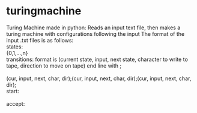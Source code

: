 # turingmachine
Turing Machine made in python:
  Reads an input text file, then makes a turing machine with configurations following the input
  The format of the input .txt files is as follows:<br />
  states:  <br />
  {0,1,...,n}  <br />
  transitions: format is (current state, input, next state, character to write to tape, direction to move on tape) end line with ;<br />  
  (cur, input, next, char, dir);(cur, input, next, char, dir);(cur, input, next, char, dir);<br />
  start:  <br />
  <start state number>  <br />
  accept:   <br />
  <accept state number><br />
